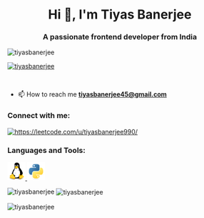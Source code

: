 <h1 align="center">Hi 👋, I'm Tiyas Banerjee</h1>
<h3 align="center">A passionate frontend developer from India</h3>

<p align="left"> <img src="https://komarev.com/ghpvc/?username=tiyasbanerjee&label=Profile%20views&color=0e75b6&style=flat" alt="tiyasbanerjee" /> </p>

<p align="left"> <a href="https://github.com/ryo-ma/github-profile-trophy"><img src="https://github-profile-trophy.vercel.app/?username=tiyasbanerjee" alt="tiyasbanerjee" /></a> </p>

<p align="left"> <a href="https://twitter.com/" target="blank"><img src="https://img.shields.io/twitter/follow/?logo=twitter&style=for-the-badge" alt="" /></a> </p>

- 📫 How to reach me **tiyasbanerjee45@gmail.com**

<h3 align="left">Connect with me:</h3>
<p align="left">
<a href="https://www.leetcode.com/https://leetcode.com/u/tiyasbanerjee990/" target="blank"><img align="center" src="https://raw.githubusercontent.com/rahuldkjain/github-profile-readme-generator/master/src/images/icons/Social/leet-code.svg" alt="https://leetcode.com/u/tiyasbanerjee990/" height="30" width="40" /></a>
</p>

<h3 align="left">Languages and Tools:</h3>
<p align="left"> <a href="https://www.linux.org/" target="_blank" rel="noreferrer"> <img src="https://raw.githubusercontent.com/devicons/devicon/master/icons/linux/linux-original.svg" alt="linux" width="40" height="40"/> </a> <a href="https://www.python.org" target="_blank" rel="noreferrer"> <img src="https://raw.githubusercontent.com/devicons/devicon/master/icons/python/python-original.svg" alt="python" width="40" height="40"/> </a> </p>

<p><img align="left" src="https://github-readme-stats.vercel.app/api/top-langs?username=tiyasbanerjee&show_icons=true&locale=en&layout=compact" alt="tiyasbanerjee" /></p>

<p>&nbsp;<img align="center" src="https://github-readme-stats.vercel.app/api?username=tiyasbanerjee&show_icons=true&locale=en" alt="tiyasbanerjee" /></p>

<p><img align="center" src="https://github-readme-streak-stats.herokuapp.com/?user=tiyasbanerjee&" alt="tiyasbanerjee" /></p>


